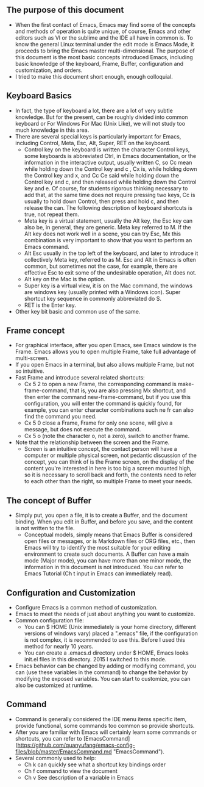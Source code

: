 ## The purpose of this document
* When the first contact of Emacs, Emacs may find some of the concepts and methods of operation is quite unique, of course, Emacs and other editors such as VI or the sublime and the IDE all have in common is. To know the general Linux terminal under the edit mode is Emacs Mode, it proceeds to bring the Emacs master multi-dimensional. The purpose of this document is the most basic concepts introduced Emacs, including basic knowledge of the keyboard, Frame, Buffer, configuration and customization, and orders.
* I tried to make this document short enough, enough colloquial.
  
## Keyboard Basics
* In fact, the type of keyboard a lot, there are a lot of very subtle knowledge. But for the present, can be roughly divided into common keyboard or For Windows For Mac (Unix Like), we will not study too much knowledge in this area.
* There are several special keys is particularly important for Emacs, including Control, Meta, Esc, Alt, Super, RET on the keyboard.
    * Control key on the keyboard is written the character Control keys, some keyboards is abbreviated Ctrl, in Emacs documentation, or the information in the interactive output, usually written C, so Cc mean while holding down the Control key and c , Cx is, while holding down the Control key and x, and Cc Ce said while holding down the Control key and c, and then released while holding down the Control key and e. Of course, for students rigorous thinking necessary to add that, at the same time does not require pressing two keys, Cc is usually to hold down Control, then press and hold c, and then release the can. The following description of keyboard shortcuts is true, not repeat them.
    * Meta key is a virtual statement, usually the Alt key, the Esc key can also be, in general, they are generic. Meta key referred to M. If the Alt key does not work well in a scene, you can try Esc, Mx this combination is very important to show that you want to perform an Emacs command.
    * Alt Esc usually in the top left of the keyboard, and later to introduce it collectively Meta key, referred to as M. Esc and Alt in Emacs is often common, but sometimes not the case, for example, there are effective Esc to exit some of the undesirable operation, Alt does not.
    * Alt key on the Mac is the option.
    * Super key is a virtual view, it is on the Mac command, the windows are windows key (usually printed with a Windows icon). Super shortcut key sequence in commonly abbreviated do S.
    * RET is the Enter key.
* Other key bit basic and common use of the same.

## Frame concept
* For graphical interface, after you open Emacs, see Emacs window is the Frame. Emacs allows you to open multiple Frame, take full advantage of multi-screen.
* If you open Emacs in a terminal, but also allows multiple Frame, but not so intuitive.
* Fast Frame and introduce several related shortcuts:
    * Cx 5 2 to open a new Frame, the corresponding command is make-frame-command, that is, you are also pressing Mx shortcut, and then enter the command new-frame-command, but if you use this configuration, you will enter the command is quickly found, for example, you can enter character combinations such ne fr can also find the command you need.
    * Cx 5 0 close a Frame, Frame for only one scene, will give a message, but does not execute the command.
    * Cx 5 o (note the character o, not a zero), switch to another frame.
* Note that the relationship between the screen and the Frame.
    * Screen is an intuitive concept, the contact person will have a computer or multiple physical screen, not pedantic discussion of the concept, you can think of is the Frame screen, on the display of the content you're interested in here is too big a screen mounted high, so it is necessary to scroll back and forth, the contents need to refer to each other than the right, so multiple Frame to meet your needs.
    
## The concept of Buffer
* Simply put, you open a file, it is to create a Buffer, and the document binding. When you edit in Buffer, and before you save, and the content is not written to the file.
    * Conceptual models, simply means that Emacs Buffer is considered open files or messages, or is Markdown files or ORG files, etc., then Emacs will try to identify the most suitable for your editing environment to create such documents. A Buffer can have a main mode (Major mode), you can have more than one minor mode, the information in this document is not introduced. You can refer to Emacs Tutorial (Ch t input in Emacs can immediately read).
      
## Configuration and Customization
* Configure Emacs is a common method of customization.
* Emacs to meet the needs of just about anything you want to customize.
* Common configuration file:
    * You can $ HOME (Unix immediately is your home directory, different versions of windows vary) placed a ".emacs" file, if the configuration is not complex, it is recommended to use this. Before I used this method for nearly 10 years.
    * You can create a .emacs.d directory under $ HOME, Emacs looks init.el files in this directory. 2015 I switched to this mode.
* Emacs behavior can be changed by adding or modifying command, you can (use these variables in the command) to change the behavior by modifying the exposed variables. You can start to customize, you can also be customized at runtime.

## Command
* Command is generally considered the IDE menu items specific item, provide functional, some commands too common so provide shortcuts.
* After you are familiar with Emacs will certainly learn some commands or shortcuts, you can refer to [EmacsCommand] (https://github.com/quanyufang/emacs-config-files/blob/master/EmacsCommand.md "EmacsCommand").
* Several commonly used to help:
    * Ch k can quickly see what a shortcut key bindings order
    * Ch f command to view the document
    * Ch v See description of a variable in Emacs